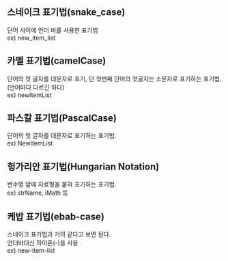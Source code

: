 ## 스네이크 표기법(snake_case)          
단어 사이에 언더 바를 사용한 표기법                
ex) new_item_list                    
           
 
## 카멜 표기법(camelCase)           
단어의 첫 글자를 대문자로 표기, 단 첫번째 단어의 첫글자는 소문자로 표기하는 표기법.             
(언어마다 다르긴 하다)         
ex) newItemList           
              
## 파스칼 표기법(PascalCase)           
단어의 첫 글자를 대문자로 표기하는 표기법.                
ex) NewItemList             

## 헝가리안 표기법(Hungarian Notation)
변수명 앞에 자료형을 붙혀 표기하는 표기법.     
ex) strName, iMath 등

## 케밥 표기법(ebab-case)
스네이크 표기법과 거의 같다고 보면 된다.      
언더바대신 하이픈(-)을 사용     
ex) new-item-list

